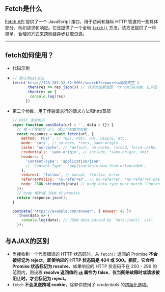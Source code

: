## Fetch是什么

[Fetch API](https://developer.mozilla.org/zh-CN/docs/Web/API/Fetch_API) 提供了一个 JavaScript 接口，用于访问和操纵 HTTP 管道的一些具体部分，例如请求和响应。它还提供了一个全局 [`fetch()`](https://developer.mozilla.org/zh-CN/docs/Web/API/fetch) 方法，该方法提供了一种简单，合理的方式来跨网络异步获取资源。

---



## fetch如何使用？

* 代码示例

* ```js
  // 默认为Get方法
  fetch('http://123.207.32.32:9001/search?keywords=海阔天空')
        .then(res => res.json()) // 请求的结果返回一个Promise对象，它只是一个 HTTP 响应，而不是真的 JSON。为了获取 JSON 的内容，我们需要使用 json() 方法（该方法返回一个将响应 body 解析成 JSON 的 promise）。
        .then(res => {
          console.log(res)
        })
  ```

* 第二个参数，用于传输请求行的请求方法和http首部

  ```js
  // POST 请求例子
  async function postData(url = '', data = {}) {
    // 第一个参数为 url，第二个参数为参数
    const response = await fetch(url, {
      method: 'POST', // *GET, POST, PUT, DELETE, etc.
      mode: 'cors', // no-cors, *cors, same-origin
      cache: 'no-cache', // *default, no-cache, reload, force-cache, only-if-cached
      credentials: 'same-origin', // include, *same-origin, omit
      headers: {
        'Content-Type': 'application/json'
        // 'Content-Type': 'application/x-www-form-urlencoded',
      },
      redirect: 'follow', // manual, *follow, error
      referrerPolicy: 'no-referrer', // no-referrer, *no-referrer-when-downgrade, origin, origin-when-cross-origin, same-origin, strict-origin, strict-origin-when-cross-origin, unsafe-url
      body: JSON.stringify(data) // body data type must match "Content-Type" header
    });
    // body 解析成 JSON 的 promise
    return response.json(); 
  }
  
  postData('https://example.com/answer', { answer: 42 })
    .then(data => {
      console.log(data); // JSON data parsed by `data.json()` call
    });
  
  ```

## 与AJAX的区别

- 当接收到一个代表错误的 HTTP 状态码时，从 `fetch()` 返回的 Promise **不会被标记为 reject，即使响应的 HTTP 状态码是 404 或 500。相反，它会将 Promise 状态标记为 resolve**，如果响应的 HTTP 状态码不在 200 - 299 的范围内，则设置 **resolve 返回值的 [`ok`](https://developer.mozilla.org/zh-CN/docs/Web/API/Response/ok) 属性为 false**，**仅当网络故障时或请求被阻止时，才会标记为 reject。**
- `fetch` **不会发送跨域 cookie**，除非你使用了 *credentials* 的[初始化选项](https://developer.mozilla.org/zh-CN/docs/Web/API/fetch#参数)。

